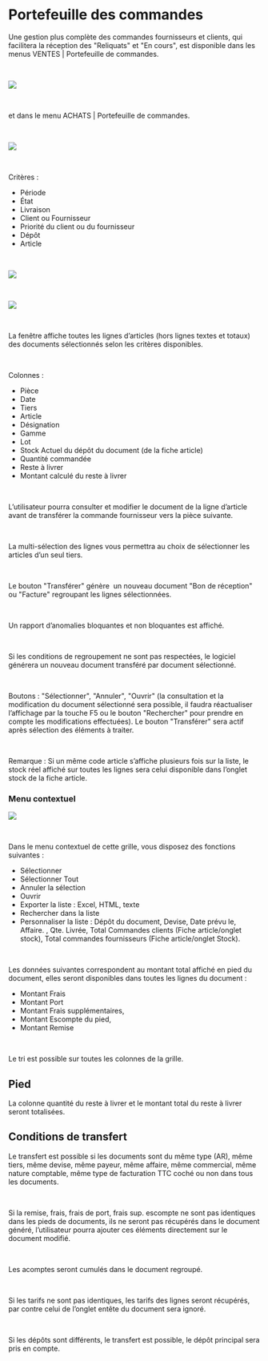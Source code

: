 # Portefeuille des commandes

Une gestion plus complète des commandes fournisseurs et clients, qui 
 facilitera la réception des "Reliquats" et "En cours", 
 est disponible dans les menus VENTES | Portefeuille 
 de commandes.


 


![](MenuVENTES.png)


 


et dans le menu ACHATS | Portefeuille de 
 commandes.


 


![](MenuACHATS.png)


 


Critères :


* Période
* État
* Livraison
* Client ou Fournisseur
* Priorité du client ou du fournisseur
* Dépôt
* Article


 


![](PortefeuilleCommandesClients.png)


 


![](PortefeuilleCommandesFournisseurs.png)


 


La fenêtre affiche toutes les lignes d’articles (hors lignes textes 
 et totaux) des documents sélectionnés selon les critères disponibles.


 


Colonnes :


* Pièce
* Date
* Tiers
* Article
* Désignation
* Gamme
* Lot
* Stock Actuel du dépôt du document (de la fiche article)
* Quantité commandée
* Reste à livrer
* Montant calculé du reste à livrer


 


L’utilisateur pourra consulter et modifier le document de la ligne d’article 
 avant de transférer la commande fournisseur vers la pièce suivante.


 


La multi-sélection des lignes vous permettra au choix de sélectionner 
 les articles d’un seul tiers.


 


Le bouton "Transférer" génère  un nouveau document "Bon 
 de réception" ou "Facture" regroupant les lignes sélectionnées.


 


Un rapport d’anomalies bloquantes et non bloquantes est affiché.


 


Si les conditions de regroupement ne sont pas respectées, le logiciel 
 générera un nouveau document transféré par document sélectionné.


 


Boutons : "Sélectionner", 
 "Annuler", "Ouvrir" (la consultation et la modification 
 du document sélectionné sera possible, il faudra réactualiser l’affichage 
 par la touche F5 ou le bouton "Rechercher" pour prendre en compte 
 les modifications effectuées). Le bouton "Transférer" sera actif 
 après sélection des éléments à traiter.


 


Remarque : Si un même code article 
 s’affiche plusieurs fois sur la liste, le stock réel affiché sur toutes 
 les lignes sera celui disponible dans l’onglet stock de la fiche article.


### Menu contextuel


![](MenuContextuel.png)


 


Dans le menu contextuel de cette grille, vous disposez des fonctions 
 suivantes :


* Sélectionner
* Sélectionner Tout
* Annuler la sélection
* Ouvrir
* Exporter la liste : Excel, HTML, texte
* Rechercher dans la liste
* Personnaliser la liste : Dépôt du document, Devise, Date prévu 
 le, Affaire. , Qte. Livrée, Total Commandes clients (Fiche article/onglet 
 stock), Total commandes fournisseurs (Fiche article/onglet Stock).


 


Les données suivantes correspondent au montant total affiché en pied 
 du document, elles seront disponibles dans toutes les lignes du document 
 : 


* Montant Frais
* Montant Port
* Montant Frais supplémentaires,
* Montant Escompte du pied,
* Montant Remise


 


Le tri est possible sur toutes les colonnes de la grille.


## Pied


La colonne quantité du reste à livrer et le montant total du reste à 
 livrer seront totalisées.


## Conditions de transfert


Le transfert est possible si les documents sont du même type (AR), même 
 tiers, même devise, même payeur, même affaire, même commercial, même nature 
 comptable, même type de facturation TTC coché ou non dans tous les documents.


 


Si la remise, frais, frais de port, frais sup. escompte ne sont pas 
 identiques dans les pieds de documents, ils ne seront pas récupérés dans 
 le document généré, l’utilisateur pourra ajouter ces éléments directement 
 sur le document modifié.


 


Les acomptes seront cumulés dans le document regroupé.


 


Si les tarifs ne sont pas identiques, les tarifs des lignes seront récupérés, 
 par contre celui de l’onglet entête du document sera ignoré.


 


Si les dépôts sont différents, le transfert est possible, le dépôt principal 
 sera pris en compte.


